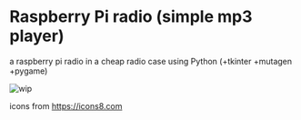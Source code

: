 # Raspberry Pi radio (simple mp3 player)
a raspberry pi radio in a cheap radio case using Python (+tkinter +mutagen +pygame)


![wip](https://www.harriahola.com/git_images/python_radio.jpg "Work in progress")


icons from https://icons8.com
